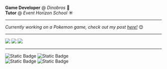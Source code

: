 

**Game Developer** @ _Dinobros_ 🦖 <br>
**Tutor** @ _Event Horizon School_ ☀️

---

_Currently working on a Pokemon game, check out my post [here!](https://www.linkedin.com/feed/update/urn:li:activity:7197010591654313989/?updateEntityUrn=urn:li:fs_feedUpdate:(V2,urn:li:activity:7197010591654313989))_ 😊

---

[![](https://img.shields.io/badge/Portfolio-green?style=for-the-badge&logo=googlechrome&logoColor=white&link=https%3A%2F%2Fwww.epohless.me%2F)](https://www.epohless.me/)
[![](https://img.shields.io/badge/LinkedIn-blue?style=for-the-badge&logo=linkedin&labelColor=blue&link=https%3A%2F%2Fwww.linkedin.com%2Fin%2Fkevinsalimbeni%2F)](https://www.linkedin.com/in/kevinsalimbeni/)
[![](https://img.shields.io/badge/Itch.io-red?style=for-the-badge&logo=itchdotio&logoColor=white&link=https%3A%2F%2Fepohless.itch.io%2F)](https://epohless.itch.io/)

---


![Static Badge](https://img.shields.io/badge/Unity-black?style=flat&logo=unity&labelColor=black)
![Static Badge](https://img.shields.io/badge/C%23-black?style=flat&logoColor=white) <br>
![Static Badge](https://img.shields.io/badge/UE5-black?style=flat&logo=unrealengine&logoColor=white)
![Static Badge](https://img.shields.io/badge/C%2B%2B-black?style=flat&logoColor=white)




<!--
**epoHless/epoHless** is a ✨ _special_ ✨ repository because its `README.md` (this file) appears on your GitHub profile.

Here are some ideas to get you started:

- 🔭 I’m currently working on ...
- 🌱 I’m currently learning ...
- 👯 I’m looking to collaborate on ...
- 🤔 I’m looking for help with ...
- 💬 Ask me about ...
- 📫 How to reach me: ...
- 😄 Pronouns: ...
- ⚡ Fun fact: ...
-->
